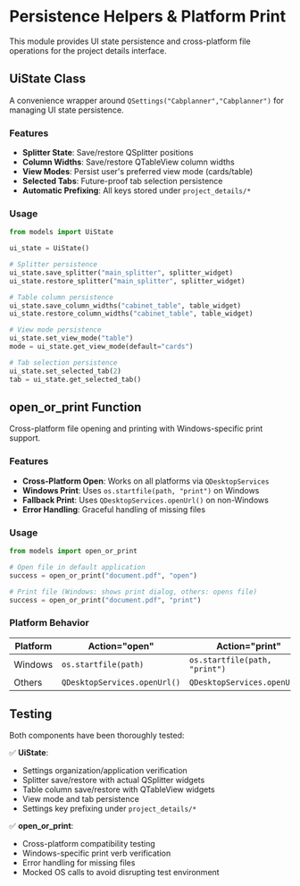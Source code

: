 # Persistence Helpers & Platform Print

This module provides UI state persistence and cross-platform file operations for the project details interface.

## UiState Class

A convenience wrapper around `QSettings("Cabplanner","Cabplanner")` for managing UI state persistence.

### Features

- **Splitter State**: Save/restore QSplitter positions
- **Column Widths**: Save/restore QTableView column widths  
- **View Modes**: Persist user's preferred view mode (cards/table)
- **Selected Tabs**: Future-proof tab selection persistence
- **Automatic Prefixing**: All keys stored under `project_details/*`

### Usage

```python
from models import UiState

ui_state = UiState()

# Splitter persistence
ui_state.save_splitter("main_splitter", splitter_widget)
ui_state.restore_splitter("main_splitter", splitter_widget)

# Table column persistence  
ui_state.save_column_widths("cabinet_table", table_widget)
ui_state.restore_column_widths("cabinet_table", table_widget)

# View mode persistence
ui_state.set_view_mode("table")
mode = ui_state.get_view_mode(default="cards")

# Tab selection persistence
ui_state.set_selected_tab(2)
tab = ui_state.get_selected_tab()
```

## open_or_print Function

Cross-platform file opening and printing with Windows-specific print support.

### Features

- **Cross-Platform Open**: Works on all platforms via `QDesktopServices`
- **Windows Print**: Uses `os.startfile(path, "print")` on Windows
- **Fallback Print**: Uses `QDesktopServices.openUrl()` on non-Windows
- **Error Handling**: Graceful handling of missing files

### Usage

```python
from models import open_or_print

# Open file in default application
success = open_or_print("document.pdf", "open")

# Print file (Windows: shows print dialog, others: opens file)
success = open_or_print("document.pdf", "print")
```

### Platform Behavior

| Platform | Action="open" | Action="print" |
|----------|---------------|----------------|
| Windows | `os.startfile(path)` | `os.startfile(path, "print")` |
| Others | `QDesktopServices.openUrl()` | `QDesktopServices.openUrl()` |

## Testing

Both components have been thoroughly tested:

✅ **UiState**:
- Settings organization/application verification
- Splitter save/restore with actual QSplitter widgets
- Table column save/restore with QTableView widgets  
- View mode and tab persistence
- Settings key prefixing under `project_details/*`

✅ **open_or_print**:
- Cross-platform compatibility testing
- Windows-specific print verb verification
- Error handling for missing files
- Mocked OS calls to avoid disrupting test environment
